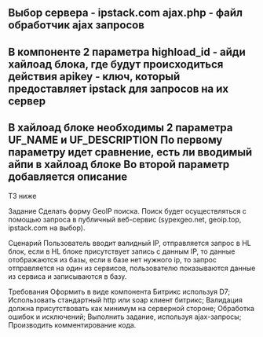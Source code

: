 Выбор сервера - ipstack.com
ajax.php - файл обработчик ajax запросов
-----
В компоненте 2 параметра
highload_id - айди хайлоад блока, где будут происходиться действия
apikey - ключ, который предоставляет ipstack для запросов на их сервер
-----
В хайлоад блоке необходимы 2 параметра UF_NAME и UF_DESCRIPTION
По первому параметру идет сравнение, есть ли вводимый айпи в хайлоад блоке
Во второй параметр добавляется описание
---
ТЗ ниже

Задание
Сделать форму GeoIP поиска. Поиск будет осуществляться с помощью запроса в публичный веб-сервис (sypexgeo.net, geoip.top, ipstack.com на выбор).

Сценарий
Пользователь вводит валидный IP, отправляется запрос в HL блок, если в HL блоке присутствует запись с данным IP, то данные отображаются из базы, если в базе нет нужного ip, то запрос отправляется на один из сервисов, пользователю показываются данные из сервиса и записываются в базу.

Требования
Оформить в виде компонента Битрикс используя D7;
Использовать стандартный http или soap клиент битрикс;
Валидация должна присутствовать как минимум на серверной стороне;
Обработка ошибок и исключений;
Выполнить задание, используя ajax-запросы;
Производить комментирование кода.
